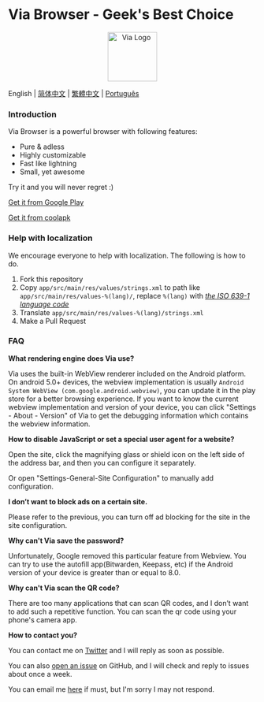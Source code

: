 # Via Browser - Geek's Best Choice

<div align="center"><img src="http://viayoo.com/en/images/logo.png" alt="Via Logo" height="100"/></div>

English | [简体中文](https://github.com/tuyafeng/Via/blob/master/README_zh_CN.md) | [繁體中文](https://github.com/tuyafeng/Via/blob/master/README_zh_TW.md) | [Português](https://github.com/tuyafeng/Via/blob/master/README_pt_BR.md)

### Introduction

Via Browser is a powerful browser with following features:

- Pure & adless
- Highly customizable
- Fast like lightning
- Small, yet awesome

Try it and you will never regret :)

[Get it from Google Play](https://play.google.com/store/apps/details?id=mark.via.gp)

[Get it from coolapk](https://www.coolapk.com/apk/mark.via)

### Help with localization

We encourage everyone to help with localization. The following is how to do.

1. Fork this repository
2. Copy `app/src/main/res/values/strings.xml` to path like `app/src/main/res/values-%(lang)/`, replace `%(lang)` with [*the ISO 639-1 language code*](http://www.loc.gov/standards/iso639-2/php/code_list.php)
3. Translate `app/src/main/res/values-%(lang)/strings.xml`
4. Make a Pull Request

### FAQ

**What rendering engine does Via use?**

Via uses the built-in WebView renderer included on the Android platform. On android 5.0+ devices, the webview implementation is usually `Android System WebView (com.google.android.webview)`, you can update it in the play store for a better browsing experience. If you want to know the current webview implementation and version of your device, you can click "Settings - About - Version" of Via to get the debugging information which contains the webview information.

**How to disable JavaScript or set a special user agent for a website?**

Open the site, click the magnifying glass or shield icon on the left side of the address bar, and then you can configure it separately.

Or open "Settings-General-Site Configuration" to manually add configuration.

**I don’t want to block ads on a certain site.**

Please refer to the previous, you can turn off ad blocking for the site in the site configuration.

**Why can't Via save the password?**

Unfortunately, Google removed this particular feature from Webview. You can try to use the autofill app(Bitwarden, Keepass, etc) if the Android version of your device is greater than or equal to 8.0.

**Why can't Via scan the QR code?**

There are too many applications that can scan QR codes, and I don’t want to add such a repetitive function. You can scan the qr code using your phone's camera app.

**How to contact you?**

You can contact me on [Twitter](https://twitter.com/Yafeng78600505) and I will reply as soon as possible.

You can also [open an issue](https://github.com/tuyafeng/Via/issues/new) on GitHub, and I will check and reply to issues about once a week.

You can email me [here](mailto:lakor@foxmail.com) if must, but I'm sorry I may not respond.

